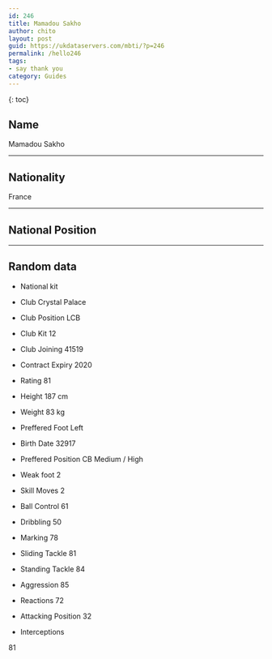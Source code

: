 ```yaml
---
id: 246
title: Mamadou Sakho
author: chito
layout: post
guid: https://ukdataservers.com/mbti/?p=246
permalink: /hello246
tags:
- say thank you
category: Guides
---
```



{: toc}

## Name  
Mamadou Sakho 

* * *

## Nationality  
France 

* * *

## National Position 

* * *

## Random data 

  * National kit 
  * Club 
Crystal Palace 

  * Club Position 
LCB 

  * Club Kit 
12 

  * Club Joining 
41519 

  * Contract Expiry 
2020 

  * Rating 
81 

  * Height 
187 cm 

  * Weight 
83 kg 

  * Preffered Foot 
Left 

  * Birth Date 
32917 

  * Preffered Position 
CB Medium / High 

  * Weak foot 
2 

  * Skill Moves 
2 

  * Ball Control 
61 

  * Dribbling 
50 

  * Marking 
78 

  * Sliding Tackle 
81 

  * Standing Tackle 
84 

  * Aggression 
85 

  * Reactions 
72 

  * Attacking Position 
32 

  * Interceptions 

81